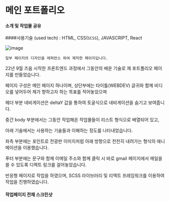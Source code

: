 # 메인 포트폴리오
#### 소개 및 작업물 공유

####사용기술 (used tech) : HTML, CSS(`SCSS`), JAVASCRIPT, React


![image](https://github.com/ThioKDG/ThioKDGportfolio/assets/113421699/e74ae945-a13d-4988-a88c-af8f5e39209b)


`일부 페이지의 디자인을 레퍼런스 하여 제작한 페이지입니다.`


22년 9월 즈음 시작한 프론트엔드 과정에서 그동안의 배운 기술로 제 포트폴리오 페이지를 만들었습니다.

페이지 구성은 메인 페이지 하나이며, 상단부에는 타이틀(WEBDEV) 글귀와 함께 비디오를 넣어두어 제가 향하고자 하는 목표를 적어놓았으며

헤더 부분 네비게이션은 deltaY 값을 통하여 토굴식으로 네비게이션을 숨기고 보여줍니다.

중간 body 부분에서는 그동안 작업해온 작업물들이 리스트 형식으로 배열되어 있고,

아래 기술에서는 사용하는 기술들과 이해하는 정도를 나타내었습니다.

좌측 부분에는 포인트로 전광판 이미지처럼 아래 방향으로 천천히 내려가는 형식의 애니메이션을 이용했습니다.

푸터 부분에는 문구와 함께 이메일 주소와 함께 클릭 시 바로 gmail 페이지에서 메일을 쓸 수 있도록 디렉트 링크를 걸어놓았습니다.

반응형 페이지로 작업을 하였으며, SCSS 라이브러리 및 리액트 프레임워크를 이용하여 작업을 진행하였습니다.

#### 작업페이지 전채 스크린샷


